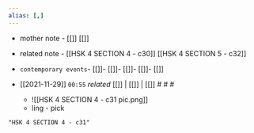 ```yaml
---
alias: [,]
---
```

- mother note - [[]] [[]]
- related note - [[HSK 4 SECTION 4 - c30]] [[HSK 4 SECTION 5 - c32]]
- `contemporary events`- [[]]- [[]]- [[]]- [[]]- [[]]

- [[2021-11-29]]  `00:55` _related_ [[]] | [[]] | [[]] # # #
	- ![[HSK 4 SECTION 4 - c31 pic.png]]
	- ling - pick

```query
"HSK 4 SECTION 4 - c31"
```